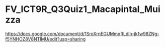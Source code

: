 # FV_ICT9R_Q3Quiz1_Macapintal_Muizza
https://docs.google.com/document/d/1SroXrnEGUMmqRLdlh-jk1w98ZNg-f5YNHOZ8V8NTlMU/edit?usp=sharing
